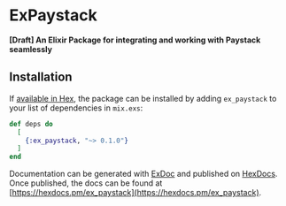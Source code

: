 # ExPaystack

**[Draft] An Elixir Package for integrating and working with Paystack seamlessly**

## Installation

If [available in Hex](https://hex.pm/docs/publish), the package can be installed
by adding `ex_paystack` to your list of dependencies in `mix.exs`:

```elixir
def deps do
  [
    {:ex_paystack, "~> 0.1.0"}
  ]
end
```

Documentation can be generated with [ExDoc](https://github.com/elixir-lang/ex_doc)
and published on [HexDocs](https://hexdocs.pm). Once published, the docs can
be found at [https://hexdocs.pm/ex_paystack](https://hexdocs.pm/ex_paystack).

